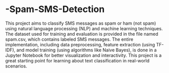 # -Spam-SMS-Detection

This project aims to classify SMS messages as spam or ham (not spam) using natural language processing (NLP) and machine learning techniques. The dataset used for training and evaluation is provided in the file named spam.csv, which contains labeled SMS messages. The entire implementation, including data preprocessing, feature extraction (using TF-IDF), and model training (using algorithms like Naive Bayes), is done in a Jupyter Notebook for better visualization and interactivity. This project is a great starting point for learning about text classification in real-world scenarios.
